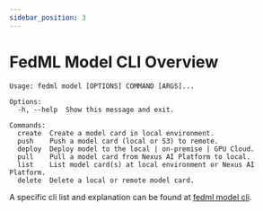 ```yaml
---
sidebar_position: 3
---
```

# FedML Model CLI Overview
```
Usage: fedml model [OPTIONS] COMMAND [ARGS]...

Options:
  -h, --help  Show this message and exit.

Commands:
  create  Create a model card in local environment.
  push    Push a model card (local or S3) to remote.
  deploy  Deploy model to the local | on-premise | GPU Cloud.
  pull    Pull a model card from Nexus AI Platform to local.
  list    List model card(s) at local environment or Nexus AI Platform.
  delete  Delete a local or remote model card.
```

A specific cli list and explanation can be found at [fedml model cli](../open-source/cli/fedml-model.md).